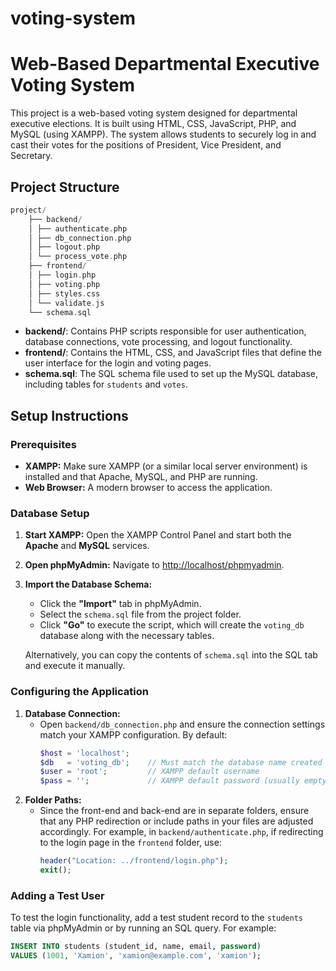# voting-system
# Web-Based Departmental Executive Voting System

This project is a web-based voting system designed for departmental executive elections. It is built using HTML, CSS, JavaScript, PHP, and MySQL (using XAMPP). The system allows students to securely log in and cast their votes for the positions of President, Vice President, and Secretary.

## Project Structure

```php
project/ 
    ├── backend/ 
    │ ├── authenticate.php 
    │ ├── db_connection.php 
    │ ├── logout.php 
    │ └── process_vote.php 
    ├── frontend/ 
    │ ├── login.php 
    │ ├── voting.php 
    │ ├── styles.css 
    │ └── validate.js 
    └── schema.sql
```


- **backend/**: Contains PHP scripts responsible for user authentication, database connections, vote processing, and logout functionality.
- **frontend/**: Contains the HTML, CSS, and JavaScript files that define the user interface for the login and voting pages.
- **schema.sql**: The SQL schema file used to set up the MySQL database, including tables for `students` and `votes`.

## Setup Instructions

### Prerequisites

- **XAMPP:** Make sure XAMPP (or a similar local server environment) is installed and that Apache, MySQL, and PHP are running.
- **Web Browser:** A modern browser to access the application.

### Database Setup

1. **Start XAMPP:** Open the XAMPP Control Panel and start both the **Apache** and **MySQL** services.
2. **Open phpMyAdmin:** Navigate to [http://localhost/phpmyadmin](http://localhost/phpmyadmin).
3. **Import the Database Schema:**
   - Click the **"Import"** tab in phpMyAdmin.
   - Select the `schema.sql` file from the project folder.
   - Click **"Go"** to execute the script, which will create the `voting_db` database along with the necessary tables.
   
   Alternatively, you can copy the contents of `schema.sql` into the SQL tab and execute it manually.

### Configuring the Application

1. **Database Connection:**
   - Open `backend/db_connection.php` and ensure the connection settings match your XAMPP configuration. By default:
     ```php
     $host = 'localhost';
     $db   = 'voting_db';    // Must match the database name created from schema.sql
     $user = 'root';         // XAMPP default username
     $pass = '';             // XAMPP default password (usually empty)
     ```
2. **Folder Paths:**
   - Since the front-end and back-end are in separate folders, ensure that any PHP redirection or include paths in your files are adjusted accordingly. For example, in `backend/authenticate.php`, if redirecting to the login page in the `frontend` folder, use:
     ```php
     header("Location: ../frontend/login.php");
     exit();
     ```

### Adding a Test User

To test the login functionality, add a test student record to the `students` table via phpMyAdmin or by running an SQL query. For example:

```sql
INSERT INTO students (student_id, name, email, password)
VALUES (1001, 'Xamion', 'xamion@example.com', 'xamion');
